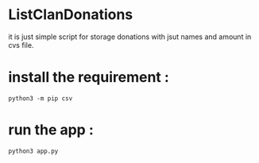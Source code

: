 # ListClanDonations

it is just simple script for storage donations with jsut names and amount in cvs file.

# install the requirement :

`` python3 -m pip csv ``

# run the app :

`` python3 app.py ``
